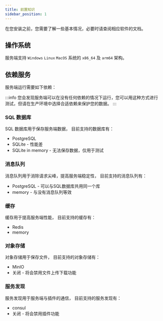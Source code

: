 ```yaml
---
title: 前置知识
sidebar_position: 1
---
```


在您安装之前，您需要了解一些基本情况，必要时请查阅相应软件的文档。

## 操作系统

服务端支持 `Windows` `Linux` `MacOS` 系统的 `x86_64` 及 `arm64` 架构。

## 依赖服务

服务端运行需要如下依赖：

:::info
您会发现服务端可以在没有任何依赖的情况下运行，您可以用这种方式进行测试，但请在生产环境中选择合适依赖来保护您的数据。
:::

### SQL 数据库

SQL 数据库用于保存服务端数据，
目前支持的数据库有：

- PostgreSQL
- SQLite - 性能差
- SQLite in memory - 无法保存数据，仅用于测试

### 消息队列

消息队列用于消除请求尖峰，提高服务端稳定性，
目前支持的消息队列有：

- PostgreSQL - 可以与SQL数据库共用同一个库
- memory - 与没有消息队列等效

### 缓存

缓存用于提高服务端性能，
目前支持的缓存有：

- Redis
- memory

### 对象存储

对象存储用于保存文件，
目前支持的对象存储有：

- MinIO
- 关闭 - 将会禁用文件上传下载功能

### 服务发现

服务发现用于服务端与插件的通信，
目前支持的服务发现有：

- consul
- 关闭 - 将会禁用插件功能
